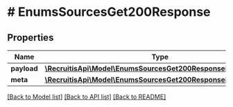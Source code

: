 # # EnumsSourcesGet200Response

## Properties

Name | Type | Description | Notes
------------ | ------------- | ------------- | -------------
**payload** | [**\RecruitisApi\Model\EnumsSourcesGet200ResponsePayloadInner[]**](EnumsSourcesGet200ResponsePayloadInner.md) |  | [optional]
**meta** | [**\RecruitisApi\Model\EnumsSourcesGet200ResponseMeta**](EnumsSourcesGet200ResponseMeta.md) |  | [optional]

[[Back to Model list]](../../README.md#models) [[Back to API list]](../../README.md#endpoints) [[Back to README]](../../README.md)
